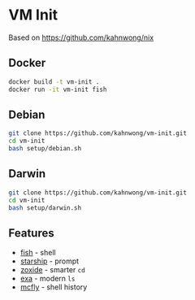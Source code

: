 # VM Init

Based on <https://github.com/kahnwong/nix>

## Docker

```bash
docker build -t vm-init .
docker run -it vm-init fish
```

## Debian

```bash
git clone https://github.com/kahnwong/vm-init.git
cd vm-init
bash setup/debian.sh
```

## Darwin

```bash
git clone https://github.com/kahnwong/vm-init.git
cd vm-init
bash setup/darwin.sh
```

## Features

- [fish](https://github.com/fish-shell/fish-shell) - shell
- [starship](https://github.com/starship/starship) - prompt
- [zoxide](https://github.com/ajeetdsouza/zoxide) - smarter `cd`
- [exa](https://github.com/ogham/exa) - modern `ls`
- [mcfly](https://github.com/cantino/mcfly) - shell history
